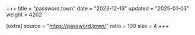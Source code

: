 +++
title = "password.town"
date = "2023-12-13"
updated = "2025-01-03"
weight = 4202

[extra]
source = "https://password.town/"
ratio = 100
size = 4
+++
